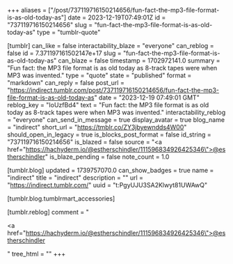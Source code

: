 +++
aliases = ["/post/737119716150214656/fun-fact-the-mp3-file-format-is-as-old-today-as"]
date = 2023-12-19T07:49:01Z
id = "737119716150214656"
slug = "fun-fact-the-mp3-file-format-is-as-old-today-as"
type = "tumblr-quote"

[tumblr]
can_like = false
interactability_blaze = "everyone"
can_reblog = false
id = 7.371197161502147e+17
slug = "fun-fact-the-mp3-file-format-is-as-old-today-as"
can_blaze = false
timestamp = 1702972141.0
summary = "Fun fact: the MP3 file format is as old today as 8-track tapes were when MP3 was invented."
type = "quote"
state = "published"
format = "markdown"
can_reply = false
post_url = "https://indirect.tumblr.com/post/737119716150214656/fun-fact-the-mp3-file-format-is-as-old-today-as"
date = "2023-12-19 07:49:01 GMT"
reblog_key = "IoUzfBd4"
text = "Fun fact: the MP3 file format is as old today as 8-track tapes were when MP3 was invented."
interactability_reblog = "everyone"
can_send_in_message = true
display_avatar = true
blog_name = "indirect"
short_url = "https://tmblr.co/ZY3jbyewndds4W00"
should_open_in_legacy = true
is_blocks_post_format = false
id_string = "737119716150214656"
is_blazed = false
source = "<a href=\"https://hachyderm.io/@estherschindler/111596834926425346\">@estherschindler</a>"
is_blaze_pending = false
note_count = 1.0

[tumblr.blog]
updated = 1739757070.0
can_show_badges = true
name = "indirect"
title = "indirect"
description = ""
url = "https://indirect.tumblr.com/"
uuid = "t:PgyUJU3SA2Klwyt81UWAwQ"

[tumblr.blog.tumblrmart_accessories]

[tumblr.reblog]
comment = "<p><a href=\"https://hachyderm.io/@estherschindler/111596834926425346\">@estherschindler</a></p>"
tree_html = ""
+++
